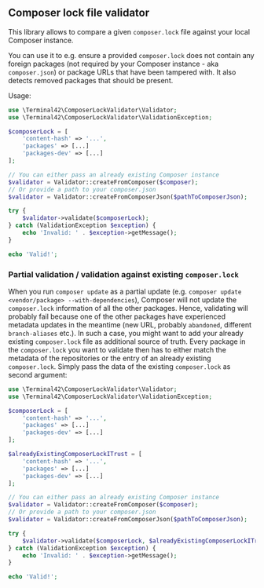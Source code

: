 ## Composer lock file validator

This library allows to compare a given `composer.lock` file against your local Composer instance.
 
You can use it to e.g. ensure a provided `composer.lock` does not contain any foreign packages (not required by your Composer 
instance - aka `composer.json`) or package URLs that have been tampered with. It also detects removed packages that 
should be present.

Usage:

```php
use \Terminal42\ComposerLockValidator\Validator;
use \Terminal42\ComposerLockValidator\ValidationException;

$composerLock = [
    'content-hash' => '...',
    'packages' => [...]
    'packages-dev' => [...]
];

// You can either pass an already existing Composer instance
$validator = Validator::createFromComposer($composer);
// Or provide a path to your composer.json
$validator = Validator::createFromComposerJson($pathToComposerJson);

try {
    $validator->validate($composerLock);
} catch (ValidationException $exception) {
    echo 'Invalid: ' . $exception->getMessage();
}

echo 'Valid!';
```


### Partial validation / validation against existing `composer.lock`

When you run `composer update` as a partial update (e.g. `composer update <vendor/package> --with-dependencies`), Composer
will not update the `composer.lock` information of all the other packages. Hence, validating will probably fail because one
of the other packages have experienced metadata updates in the meantime (new URL, probably `abandoned`, different `branch-aliases` etc.).
In such a case, you might want to add your already existing `composer.lock` file as additional source of truth. Every
package in the `composer.lock` you want to validate then has to either match the metadata of the repositories or the entry
of an already existing `composer.lock`. Simply pass the data of the existing `composer.lock` as second argument:

```php
use \Terminal42\ComposerLockValidator\Validator;
use \Terminal42\ComposerLockValidator\ValidationException;

$composerLock = [
    'content-hash' => '...',
    'packages' => [...]
    'packages-dev' => [...]
];

$alreadyExistingComposerLockITrust = [
    'content-hash' => '...',
    'packages' => [...]
    'packages-dev' => [...]
];

// You can either pass an already existing Composer instance
$validator = Validator::createFromComposer($composer);
// Or provide a path to your composer.json
$validator = Validator::createFromComposerJson($pathToComposerJson);

try {
    $validator->validate($composerLock, $alreadyExistingComposerLockITrust);
} catch (ValidationException $exception) {
    echo 'Invalid: ' . $exception->getMessage();
}

echo 'Valid!';
```
